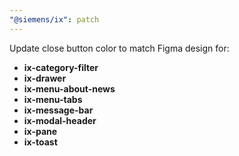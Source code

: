 ```yaml
---
"@siemens/ix": patch
---
```


Update close button color to match Figma design for:

- __ix-category-filter__
- __ix-drawer__
- __ix-menu-about-news__
- __ix-menu-tabs__
- __ix-message-bar__
- __ix-modal-header__
- __ix-pane__
- __ix-toast__
